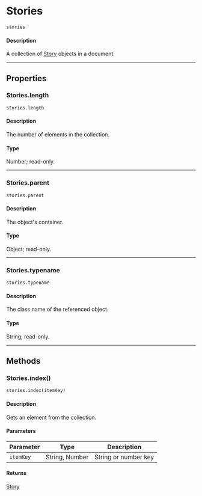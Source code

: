 # Stories

`stories`

#### Description

A collection of [Story](./Story.md) objects in a document.

---

## Properties

### Stories.length

`stories.length`

#### Description

The number of elements in the collection.

#### Type

Number; read-only.

---

### Stories.parent

`stories.parent`

#### Description

The object's container.

#### Type

Object; read-only.

---

### Stories.typename

`stories.typename`

#### Description

The class name of the referenced object.

#### Type

String; read-only.

---

## Methods

### Stories.index()

`stories.index(itemKey)`

#### Description

Gets an element from the collection.

#### Parameters

| Parameter |      Type      |     Description      |
| --------- | -------------- | -------------------- |
| `itemKey` | String, Number | String or number key |

#### Returns

[Story](./Story.md)
